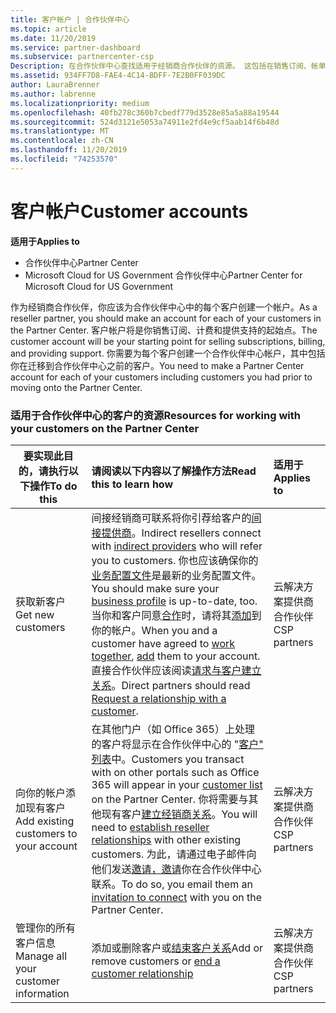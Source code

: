 ```yaml
---
title: 客户帐户 | 合作伙伴中心
ms.topic: article
ms.date: 11/20/2019
ms.service: partner-dashboard
ms.subservice: partnercenter-csp
Description: 在合作伙伴中心查找适用于经销商合作伙伴的资源。 这包括在销售订阅、帐单或产品/服务支持之前需要创建客户帐户。
ms.assetid: 934FF7D8-FAE4-4C14-8DFF-7E2B0FF039DC
author: LauraBrenner
ms.author: labrenne
ms.localizationpriority: medium
ms.openlocfilehash: 40fb278c360b7cbedf779d3528e85a5a88a19544
ms.sourcegitcommit: 524d3121e5053a74911e2fd4e9cf5aab14f6b48d
ms.translationtype: MT
ms.contentlocale: zh-CN
ms.lasthandoff: 11/20/2019
ms.locfileid: "74253570"
---
```

# <a name="customer-accounts"></a><span data-ttu-id="1e000-104">客户帐户</span><span class="sxs-lookup"><span data-stu-id="1e000-104">Customer accounts</span></span>

<span data-ttu-id="1e000-105">**适用于**</span><span class="sxs-lookup"><span data-stu-id="1e000-105">**Applies to**</span></span>

-  <span data-ttu-id="1e000-106">合作伙伴中心</span><span class="sxs-lookup"><span data-stu-id="1e000-106">Partner Center</span></span>
-  <span data-ttu-id="1e000-107">Microsoft Cloud for US Government 合作伙伴中心</span><span class="sxs-lookup"><span data-stu-id="1e000-107">Partner Center for Microsoft Cloud for US Government</span></span>


<span data-ttu-id="1e000-108">作为经销商合作伙伴，你应该为合作伙伴中心中的每个客户创建一个帐户。</span><span class="sxs-lookup"><span data-stu-id="1e000-108">As a reseller partner, you should make an account for each of your customers in the Partner Center.</span></span> <span data-ttu-id="1e000-109">客户帐户将是你销售订阅、计费和提供支持的起始点。</span><span class="sxs-lookup"><span data-stu-id="1e000-109">The customer account will be your starting point for selling subscriptions, billing, and providing support.</span></span> <span data-ttu-id="1e000-110">你需要为每个客户创建一个合作伙伴中心帐户，其中包括你在迁移到合作伙伴中心之前的客户。</span><span class="sxs-lookup"><span data-stu-id="1e000-110">You need to make a Partner Center account for each of your customers including customers you had prior to moving onto the Partner Center.</span></span>

### <a name="resources-for-working-with-your-customers-on-the-partner-center"></a><span data-ttu-id="1e000-111">适用于合作伙伴中心的客户的资源</span><span class="sxs-lookup"><span data-stu-id="1e000-111">Resources for working with your customers on the Partner Center</span></span>

|<span data-ttu-id="1e000-112">**要实现此目的，请执行以下操作**</span><span class="sxs-lookup"><span data-stu-id="1e000-112">**To do this**</span></span>   |<span data-ttu-id="1e000-113">**请阅读以下内容以了解操作方法**</span><span class="sxs-lookup"><span data-stu-id="1e000-113">**Read this to learn how**</span></span>   |<span data-ttu-id="1e000-114">**适用于**</span><span class="sxs-lookup"><span data-stu-id="1e000-114">**Applies to**</span></span>|
|-----------------|:----------------------------|:--------------|
|<span data-ttu-id="1e000-115">获取新客户</span><span class="sxs-lookup"><span data-stu-id="1e000-115">Get new customers</span></span>|<span data-ttu-id="1e000-116">间接经销商可联系将你引荐给客户的[间接提供商](indirect-reseller-tasks-in-partner-center.md)。</span><span class="sxs-lookup"><span data-stu-id="1e000-116">Indirect resellers connect with [indirect providers](indirect-reseller-tasks-in-partner-center.md) who will refer you to customers.</span></span> <span data-ttu-id="1e000-117">你也应该确保你的[业务配置文件](create-a-marketing-profile.md)是最新的业务配置文件。</span><span class="sxs-lookup"><span data-stu-id="1e000-117">You should make sure your [business profile](create-a-marketing-profile.md) is up-to-date, too.</span></span> <span data-ttu-id="1e000-118">当你和客户同意[合作](responding-to-referrals.md)时，请将其[添加](add-a-new-customer.md)到你的帐户。</span><span class="sxs-lookup"><span data-stu-id="1e000-118">When you and a customer have agreed to [work together](responding-to-referrals.md), [add](add-a-new-customer.md) them to your account.</span></span> <span data-ttu-id="1e000-119">直接合作伙伴应该阅读[请求与客户建立关系](request-a-relationship-with-a-customer.md)。</span><span class="sxs-lookup"><span data-stu-id="1e000-119">Direct partners should read [ Request a relationship with a customer](request-a-relationship-with-a-customer.md).</span></span>|<span data-ttu-id="1e000-120">云解决方案提供商合作伙伴</span><span class="sxs-lookup"><span data-stu-id="1e000-120">CSP partners</span></span>|
|<span data-ttu-id="1e000-121">向你的帐户添加现有客户</span><span class="sxs-lookup"><span data-stu-id="1e000-121">Add existing customers to your account</span></span>   | <span data-ttu-id="1e000-122">在其他门户（如 Office 365）上处理的客户将显示在合作伙伴中心的 "[客户" 列表](see-your-customer-list.md)中。</span><span class="sxs-lookup"><span data-stu-id="1e000-122">Customers you transact with on other portals such as Office 365 will appear in your [customer list](see-your-customer-list.md) on the Partner Center.</span></span> <span data-ttu-id="1e000-123">你将需要与其他现有客户[建立经销商关系](indirect-reseller-tasks-in-partner-center.md)。</span><span class="sxs-lookup"><span data-stu-id="1e000-123">You will need to [establish reseller relationships](indirect-reseller-tasks-in-partner-center.md) with other existing customers.</span></span> <span data-ttu-id="1e000-124">为此，请通过电子邮件向他们发送[邀请，邀请](responding-to-referrals.md)你在合作伙伴中心联系。</span><span class="sxs-lookup"><span data-stu-id="1e000-124">To do so, you email them an [invitation to connect](responding-to-referrals.md) with you on the Partner Center.</span></span>   | <span data-ttu-id="1e000-125">云解决方案提供商合作伙伴</span><span class="sxs-lookup"><span data-stu-id="1e000-125">CSP partners</span></span>   |
|<span data-ttu-id="1e000-126">管理你的所有客户信息</span><span class="sxs-lookup"><span data-stu-id="1e000-126">Manage all your customer information</span></span>   | <span data-ttu-id="1e000-127">添加或删除客户或[结束客户关系](remove-a-relationship.md)</span><span class="sxs-lookup"><span data-stu-id="1e000-127">Add or remove customers or [end a customer relationship](remove-a-relationship.md)</span></span>|   <span data-ttu-id="1e000-128">云解决方案提供商合作伙伴</span><span class="sxs-lookup"><span data-stu-id="1e000-128">CSP partners</span></span> |